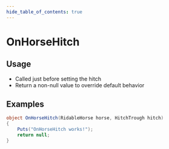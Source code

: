 ```yaml
---
hide_table_of_contents: true
---
```


# OnHorseHitch

## Usage

* Called just before setting the hitch
* Return a non-null value to override default behavior

## Examples

```csharp title=""
object OnHorseHitch(RidableHorse horse, HitchTrough hitch)
{
    Puts("OnHorseHitch works!");
    return null;
}
```
